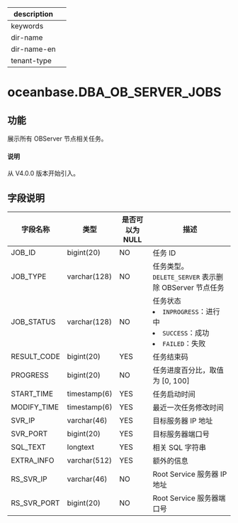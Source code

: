 |description||
|---|---|
|keywords||
|dir-name||
|dir-name-en||
|tenant-type||

# oceanbase.DBA_OB_SERVER_JOBS


## 功能

展示所有 OBServer 节点相关任务。

<main id="notice" type='explain'>
  <h4>说明</h4>
  <p>从 V4.0.0 版本开始引入。</p>
</main>

## 字段说明

|    字段名称     |      类型      | 是否可以为 NULL |            描述             |
|-------------|--------------|------------|-----------------------------------------------------|
| JOB_ID      | bigint(20)   | NO         | 任务 ID                     |
| JOB_TYPE    | varchar(128) | NO         | 任务类型。`DELETE_SERVER` 表示删除 OBServer 节点任务                                                                        |
| JOB_STATUS  | varchar(128) | NO         | 任务状态 <li> `INPROGRESS`：进行中   <li> `SUCCESS`：成功   <li> `FAILED`：失败    |
| RESULT_CODE | bigint(20)   | YES        | 任务结束码                     |
| PROGRESS    | bigint(20)   | NO         | 任务进度百分比，取值为 \[0, 100\]    |
| START_TIME  | timestamp(6) | YES        | 任务启动时间                    |
| MODIFY_TIME | timestamp(6) | YES        | 最近一次任务修改时间                |
| SVR_IP      | varchar(46)  | YES        | 目标服务器 IP 地址               |
| SVR_PORT    | bigint(20)   | YES        | 目标服务器端口号                  |
| SQL_TEXT    | longtext     | YES        | 相关 SQL 字符串                |
| EXTRA_INFO  | varchar(512) | YES        | 额外的信息                     |
| RS_SVR_IP   | varchar(46)  | NO         | Root Service 服务器 IP 地址     |
| RS_SVR_PORT | bigint(20)   | NO         | Root Service 服务器端口号        |
